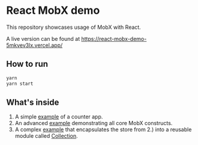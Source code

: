 # React MobX demo

This repository showcases usage of MobX with React.

A live version can be found at https://react-mobx-demo-5mkvev3lx.vercel.app/

## How to run

```bash
yarn
yarn start
```

## What's inside

1. A simple [example](src/simple/Simple.store.js) of a counter app.
2. An advanced [example](src/advanced/Advanced.store.js) demonstrating all core MobX constructs.
3. A complex [example](src/complex/Complex.store.js) that encapsulates the store from 2.) into a reusable module called [Collection](src/complex/Collection/Collection.module.js).


